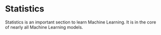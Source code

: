 # Statistics
Statistics is an important section to learn Machine Learning. It is in the core of nearly all Machine Learning models. 
